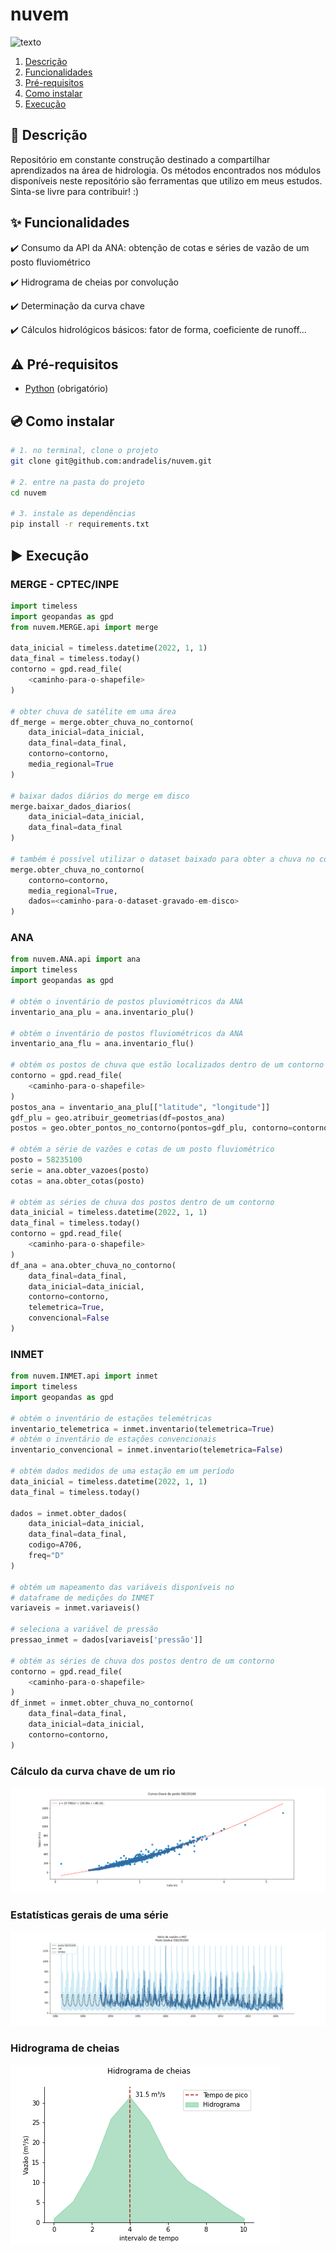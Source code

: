 # nuvem

![texto](https://img.shields.io/static/v1?label=linguagem&message=python&color=green&style=flat-square "linguagem")

1. [Descrição](#descrição)  
2. [Funcionalidades](#funcionalidades)  
3. [Pré-requisitos](#pré-requisitos)  
4. [Como instalar](#como-instalar)
4. [Execução](#execucao)


## :scroll: Descrição

Repositório em constante construção destinado a compartilhar aprendizados na área de hidrologia. Os métodos encontrados nos módulos disponíveis neste repositório são ferramentas que utilizo em meus estudos. Sinta-se livre para contribuir! :)


## :sparkles: Funcionalidades

:heavy_check_mark: Consumo da API da ANA: obtenção de cotas e séries de vazão de um posto fluviométrico

:heavy_check_mark: Hidrograma de cheias por convolução

:heavy_check_mark: Determinação da curva chave

:heavy_check_mark: Cálculos hidrológicos básicos: fator de forma, coeficiente de runoff...

## :warning: Pré-requisitos

- [Python](https://www.python.org/) (obrigatório)

## :cd: Como instalar

```bash
# 1. no terminal, clone o projeto
git clone git@github.com:andradelis/nuvem.git

# 2. entre na pasta do projeto
cd nuvem

# 3. instale as dependências
pip install -r requirements.txt
```

## :arrow_forward: Execução

### MERGE - CPTEC/INPE

```python
import timeless
import geopandas as gpd
from nuvem.MERGE.api import merge

data_inicial = timeless.datetime(2022, 1, 1)
data_final = timeless.today()
contorno = gpd.read_file(
    <caminho-para-o-shapefile>
)

# obter chuva de satélite em uma área
df_merge = merge.obter_chuva_no_contorno(
    data_inicial=data_inicial,
    data_final=data_final,
    contorno=contorno,
    media_regional=True
)

# baixar dados diários do merge em disco
merge.baixar_dados_diarios(
    data_inicial=data_inicial,
    data_final=data_final
)

# também é possível utilizar o dataset baixado para obter a chuva no contorno
merge.obter_chuva_no_contorno(
    contorno=contorno,
    media_regional=True,
    dados=<caminho-para-o-dataset-gravado-em-disco>
)

```
### ANA

```python
from nuvem.ANA.api import ana
import timeless
import geopandas as gpd

# obtém o inventário de postos pluviométricos da ANA
inventario_ana_plu = ana.inventario_plu()

# obtém o inventário de postos fluviométricos da ANA
inventario_ana_flu = ana.inventario_flu()

# obtém os postos de chuva que estão localizados dentro de um contorno
contorno = gpd.read_file(
    <caminho-para-o-shapefile>
)
postos_ana = inventario_ana_plu[["latitude", "longitude"]]
gdf_plu = geo.atribuir_geometrias(df=postos_ana)
postos = geo.obter_pontos_no_contorno(pontos=gdf_plu, contorno=contorno)

# obtém a série de vazões e cotas de um posto fluviométrico
posto = 58235100
serie = ana.obter_vazoes(posto)
cotas = ana.obter_cotas(posto)

# obtém as séries de chuva dos postos dentro de um contorno
data_inicial = timeless.datetime(2022, 1, 1)
data_final = timeless.today()
contorno = gpd.read_file(
    <caminho-para-o-shapefile>
)
df_ana = ana.obter_chuva_no_contorno(
    data_final=data_final,
    data_inicial=data_inicial,
    contorno=contorno,
    telemetrica=True,
    convencional=False
)
```

### INMET
```python
from nuvem.INMET.api import inmet
import timeless
import geopandas as gpd

# obtém o inventário de estações telemétricas
inventario_telemetrica = inmet.inventario(telemetrica=True)
# obtém o inventário de estações convencionais
inventario_convencional = inmet.inventario(telemetrica=False)

# obtém dados medidos de uma estação em um período
data_inicial = timeless.datetime(2022, 1, 1)
data_final = timeless.today()

dados = inmet.obter_dados(
    data_inicial=data_inicial,
    data_final=data_final,
    codigo=A706,
    freq="D"
)

# obtém um mapeamento das variáveis disponíveis no 
# dataframe de medições do INMET
variaveis = inmet.variaveis()

# seleciona a variável de pressão
pressao_inmet = dados[variaveis['pressão']]

# obtém as séries de chuva dos postos dentro de um contorno
contorno = gpd.read_file(
    <caminho-para-o-shapefile>
)
df_inmet = inmet.obter_chuva_no_contorno(
    data_final=data_final,
    data_inicial=data_inicial,
    contorno=contorno,
)
```
### Cálculo da curva chave de um rio
![alt text](https://github.com/andradelis/hidro-os/blob/main/exemplos/curva_chave.png?raw=true)


### Estatísticas gerais de uma série
![alt text](https://github.com/andradelis/hidro-os/blob/main/exemplos/serie_mlt.png?raw=true)


### Hidrograma de cheias
![alt text](https://github.com/andradelis/hidro-os/blob/main/exemplos/hidrograma.png?raw=true)

